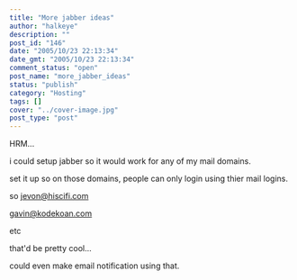 ```yaml
---
title: "More jabber ideas"
author: "halkeye"
description: ""
post_id: "146"
date: "2005/10/23 22:13:34"
date_gmt: "2005/10/23 22:13:34"
comment_status: "open"
post_name: "more_jabber_ideas"
status: "publish"
category: "Hosting"
tags: []
cover: "../cover-image.jpg"
post_type: "post"
---
```


HRM...

i could setup jabber so it would work for any of my mail domains.  

set it up so on those domains, people can only login using thier mail logins.

so jevon@hiscifi.com  

gavin@kodekoan.com

etc

that'd be pretty cool...  

could even make email notification using that.